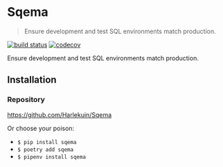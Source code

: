 # Sqema

> Ensure development and test SQL environments match production.

[![build status](http://img.shields.io/travis/Harlekuin/Sqema/master.svg?style=flat)](https://travis-ci.org/Harlekuin/Sqema)
[![codecov](https://codecov.io/gh/Harlekuin/Sqema/branch/master/graph/badge.svg)](https://codecov.io/gh/Harlekuin/Sqema)

Ensure development and test SQL environments match production.

## Installation

### Repository
https://github.com/Harlekuin/Sqema

Or choose your poison:

- `$ pip install sqema`
- `$ poetry add sqema`
- `$ pipenv install sqema`
